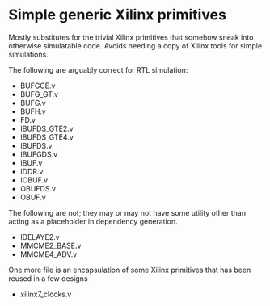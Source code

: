 # Simple generic Xilinx primitives

Mostly substitutes for the trivial Xilinx primitives that somehow sneak into
otherwise simulatable code.  Avoids needing a copy of Xilinx tools for
simple simulations.

The following are arguably correct for RTL simulation:

* BUFGCE.v
* BUFG_GT.v
* BUFG.v
* BUFH.v
* FD.v
* IBUFDS_GTE2.v
* IBUFDS_GTE4.v
* IBUFDS.v
* IBUFGDS.v
* IBUF.v
* IDDR.v
* IOBUF.v
* OBUFDS.v
* OBUF.v

The following are not; they may or may not have some utility other
than acting as a placeholder in dependency generation.

* IDELAYE2.v
* MMCME2_BASE.v
* MMCME4_ADV.v

One more file is an encapsulation of some Xilinx primitives
that has been reused in a few designs

* xilinx7_clocks.v
